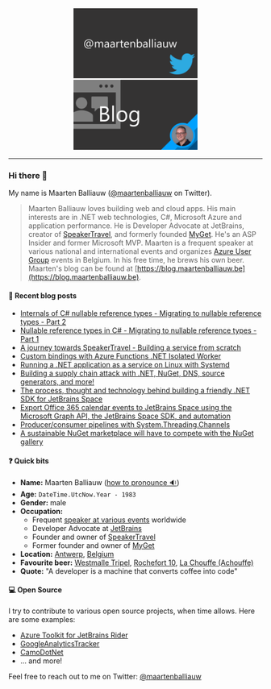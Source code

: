 <div style="width:100%; text-align:center;">
    <a href="https://twitter.com/maartenballiauw" style="display: inline-block; margin: auto;">
      <img src="https://raw.githubusercontent.com/maartenba/maartenba/master/images/template/twitter.png" alt="Twitter @maartenballiauw" width="49%" />
    </a>
    <a href="https://blog.maartenballiauw.be/" style="display: inline-block; margin: auto;">
      <img src="https://raw.githubusercontent.com/maartenba/maartenba/master/images/template/blog.png" alt="Blog" width="49%" />
    </a>
</div>

<hr/>

### Hi there 👋

My name is Maarten Balliauw ([@maartenballiauw](https://twitter.com/maartenballiauw/) on Twitter).

> Maarten Balliauw loves building web and cloud apps. His main interests are in .NET web technologies, C#, Microsoft Azure and application performance. He is Developer Advocate at JetBrains, creator of [SpeakerTravel](https://www.speaker.travel/), and formerly founded [MyGet](https://www.myget.org/). He's an ASP Insider and former Microsoft MVP. Maarten is a frequent speaker at various national and international events and organizes [Azure User Group](https://www.azug.be) events in Belgium. In his free time, he brews his own beer. Maarten's blog can be found at [https://blog.maartenballiauw.be](https://blog.maartenballiauw.be).

#### 📙 Recent blog posts
<!--START_SECTION:feed-->
* [Internals of C# nullable reference types - Migrating to nullable reference types - Part 2](https:&#x2F;&#x2F;blog.maartenballiauw.be&#x2F;post&#x2F;2022&#x2F;04&#x2F;19&#x2F;internals-of-csharp-nullable-reference-types-migrating-to-nullable-reference-types-part-2.html)
* [Nullable reference types in C# - Migrating to nullable reference types - Part 1](https:&#x2F;&#x2F;blog.maartenballiauw.be&#x2F;post&#x2F;2022&#x2F;04&#x2F;11&#x2F;nullable-reference-types-in-csharp-migrating-to-nullable-reference-types-part-1.html)
* [A journey towards SpeakerTravel - Building a service from scratch](https:&#x2F;&#x2F;blog.maartenballiauw.be&#x2F;post&#x2F;2021&#x2F;11&#x2F;08&#x2F;journey-towards-speakertravel-building-a-service-from-scratch.html)
* [Custom bindings with Azure Functions .NET Isolated Worker](https:&#x2F;&#x2F;blog.maartenballiauw.be&#x2F;post&#x2F;2021&#x2F;06&#x2F;01&#x2F;custom-bindings-with-azure-functions-dotnet-isolated-worker.html)
* [Running a .NET application as a service on Linux with Systemd](https:&#x2F;&#x2F;blog.maartenballiauw.be&#x2F;post&#x2F;2021&#x2F;05&#x2F;25&#x2F;running-a-net-application-as-a-service-on-linux-with-systemd.html)
* [Building a supply chain attack with .NET, NuGet, DNS, source generators, and more!](https:&#x2F;&#x2F;blog.maartenballiauw.be&#x2F;post&#x2F;2021&#x2F;05&#x2F;05&#x2F;building-a-supply-chain-attack-with-dotnet-nuget-dns-source-generators-and-more.html)
* [The process, thought and technology behind building a friendly .NET SDK for JetBrains Space](https:&#x2F;&#x2F;blog.maartenballiauw.be&#x2F;post&#x2F;2021&#x2F;01&#x2F;13&#x2F;the-process-thought-and-technology-behind-building-a-friendly-net-sdk-for-jetbrains-space.html)
* [Export Office 365 calendar events to JetBrains Space using the Microsoft Graph API, the JetBrains Space SDK, and automation](https:&#x2F;&#x2F;blog.maartenballiauw.be&#x2F;post&#x2F;2020&#x2F;12&#x2F;01&#x2F;export-office365-calendar-events-to-space-using-graph-api-and-space-sdk.html)
* [Producer&#x2F;consumer pipelines with System.Threading.Channels](https:&#x2F;&#x2F;blog.maartenballiauw.be&#x2F;post&#x2F;2020&#x2F;08&#x2F;26&#x2F;producer-consumer-pipelines-with-system-threading-channels.html)
* [A sustainable NuGet marketplace will have to compete with the NuGet gallery](https:&#x2F;&#x2F;blog.maartenballiauw.be&#x2F;post&#x2F;2020&#x2F;06&#x2F;18&#x2F;a-sustainable-nuget-marketplace-will-have-to-compete-with-the-nuget-gallery.html)
<!--END_SECTION:feed-->

#### ❓ Quick bits

* **Name:** Maarten Balliauw ([how to pronounce 🔉](https://github.com/maartenba/maartenba/raw/master/maarten-balliauw-name.mp3))
* **Age:** `DateTime.UtcNow.Year - 1983`
* **Gender:** male
* **Occupation:**
	* Frequent [speaker at various events](https://blog.maartenballiauw.be/talks-presentations.html) worldwide
	* Developer Advocate at [JetBrains](https://www.jetbrains.com/)
	* Founder and owner of [SpeakerTravel](https://www.speaker.travel/)
	* Former founder and owner of [MyGet](https://www.myget.org/)
* **Location:** [Antwerp](https://en.wikipedia.org/wiki/Antwerp/), [Belgium](https://en.wikipedia.org/wiki/Belgium)
* **Favourite beer:** [Westmalle Tripel](https://www.trappistwestmalle.be/en/page/tripel.aspx), [Rochefort 10](https://en.wikipedia.org/wiki/Brasserie_de_Rochefort), [La Chouffe (Achouffe)](https://en.wikipedia.org/wiki/Brasserie_d%27Achouffe)
* **Quote:** "A developer is a machine that converts coffee into code"

#### 💻 Open Source

I try to contribute to various open source projects, when time allows. Here are some examples:

* [Azure Toolkit for JetBrains Rider](https://github.com/JetBrains/azure-tools-for-intellij)
* [GoogleAnalyticsTracker](https://github.com/maartenba/GoogleAnalyticsTracker)
* [CamoDotNet](https://github.com/maartenba/CamoDotNet)
* ... and more!

Feel free to reach out to me on Twitter: [@maartenballiauw](https://twitter.com/maartenballiauw/)
